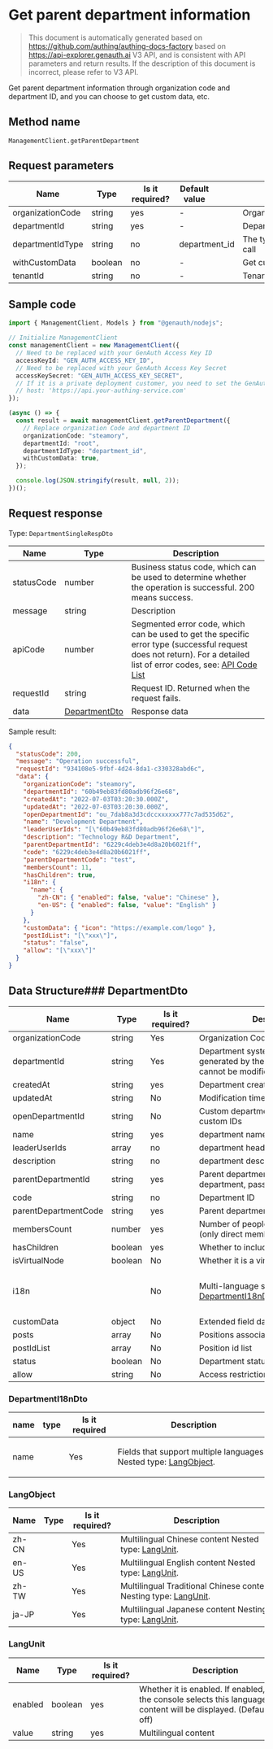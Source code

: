 # Get parent department information

<!--
Warning ⚠️:
Do not modify this document directly,
https://github.com/Authing/authing-docs-factory
Use this project to generate
-->

<LastUpdated />

> This document is automatically generated based on https://github.com/authing/authing-docs-factory based on https://api-explorer.genauth.ai V3 API, and is consistent with API parameters and return results. If the description of this document is incorrect, please refer to V3 API.

Get parent department information through organization code and department ID, and you can choose to get custom data, etc.

## Method name

`ManagementClient.getParentDepartment`

## Request parameters

| Name             | Type    | <div style="width:80px">Is it required?</div> | <div style="width:60px">Default value</div> | <div style="width:300px">Description</div>  | <div style="width:200px">Sample value</div> |
| ---------------- | ------- | --------------------------------------------- | ------------------------------------------- | ------------------------------------------- | ------------------------------------------- |
| organizationCode | string  | yes                                           | -                                           | Organization code                           | `steamory`                                  |
| departmentId     | string  | yes                                           | -                                           | Department ID                               | `root`                                      |
| departmentIdType | string  | no                                            | department_id                               | The type of department ID used in this call | `department_id`                             |
| withCustomData   | boolean | no                                            | -                                           | Get custom data?                            | `true`                                      |
| tenantId         | string  | no                                            | -                                           | Tenant ID                                   | `623c20b2a062aaaaf41b17da`                  |

## Sample code

```ts
import { ManagementClient, Models } from "@genauth/nodejs";

// Initialize ManagementClient
const managementClient = new ManagementClient({
  // Need to be replaced with your GenAuth Access Key ID
  accessKeyId: "GEN_AUTH_ACCESS_KEY_ID",
  // Need to be replaced with your GenAuth Access Key Secret
  accessKeySecret: "GEN_AUTH_ACCESS_KEY_SECRET",
  // If it is a private deployment customer, you need to set the GenAuth service domain name
  // host: 'https://api.your-authing-service.com'
});

(async () => {
  const result = await managementClient.getParentDepartment({
    // Replace organization Code and department ID
    organizationCode: "steamory",
    departmentId: "root",
    departmentIdType: "department_id",
    withCustomData: true,
  });

  console.log(JSON.stringify(result, null, 2));
})();
```

## Request response

Type: `DepartmentSingleRespDto`

| Name       | Type                                       | Description                                                                                                                                                                                                                                                                                                                                  |
| ---------- | ------------------------------------------ | -------------------------------------------------------------------------------------------------------------------------------------------------------------------------------------------------------------------------------------------------------------------------------------------------------------------------------------------- |
| statusCode | number                                     | Business status code, which can be used to determine whether the operation is successful. 200 means success.                                                                                                                                                                                                                                 |
| message    | string                                     | Description                                                                                                                                                                                                                                                                                                                                  |
| apiCode    | number                                     | Segmented error code, which can be used to get the specific error type (successful request does not return). For a detailed list of error codes, see: [API Code List](https://api-explorer.genauth.ai/?tag=group/%E5%BC%80%E5%8F%91%E5%87%86%E5%A4%87#tag/%E5%BC%80%E5%8F%91%E5%87%86%E5%A4%87/%E9%94%99%E8%AF%AF%E5%A4%84%E7%90%86/apiCode) |
| requestId  | string                                     | Request ID. Returned when the request fails.                                                                                                                                                                                                                                                                                                 |
| data       | <a href="#DepartmentDto">DepartmentDto</a> | Response data                                                                                                                                                                                                                                                                                                                                |

Sample result:

```json
{
  "statusCode": 200,
  "message": "Operation successful",
  "requestId": "934108e5-9fbf-4d24-8da1-c330328abd6c",
  "data": {
    "organizationCode": "steamory",
    "departmentId": "60b49eb83fd80adb96f26e68",
    "createdAt": "2022-07-03T03:20:30.000Z",
    "updatedAt": "2022-07-03T03:20:30.000Z",
    "openDepartmentId": "ou_7dab8a3d3cdccxxxxxx777c7ad535d62",
    "name": "Development Department",
    "leaderUserIds": "[\"60b49eb83fd80adb96f26e68\"]",
    "description": "Technology R&D Department",
    "parentDepartmentId": "6229c4deb3e4d8a20b6021ff",
    "code": "6229c4deb3e4d8a20b6021ff",
    "parentDepartmentCode": "test",
    "membersCount": 11,
    "hasChildren": true,
    "i18n": {
      "name": {
        "zh-CN": { "enabled": false, "value": "Chinese" },
        "en-US": { "enabled": false, "value": "English" }
      }
    },
    "customData": { "icon": "https://example.com/logo" },
    "postIdList": "[\"xxx\"]",
    "status": "false",
    "allow": "[\"xxx\"]"
  }
}
```

## Data Structure### <a id="DepartmentDto"></a> DepartmentDto

| Name                 | Type    | <div style="width:80px">Is it required?</div> | <div style="width:300px">Description</div>                                                | <div style="width:200px">Example value</div>                                                       |
| -------------------- | ------- | --------------------------------------------- | ----------------------------------------------------------------------------------------- | -------------------------------------------------------------------------------------------------- |
| organizationCode     | string  | Yes                                           | Organization Code (organizationCode)                                                      | `steamory`                                                                                         |
| departmentId         | string  | Yes                                           | Department system ID ( Automatically generated by the GenAuth system, cannot be modified) | `60b49eb83fd80adb96f26e68`                                                                         |
| createdAt            | string  | yes                                           | Department creation time                                                                  | `2022-07-03T03:20:30.000Z`                                                                         |
| updatedAt            | string  | No                                            | Modification time                                                                         | `2022-07-03T03:20:30.000Z`                                                                         |
| openDepartmentId     | string  | No                                            | Custom department ID, used to store custom IDs                                            | `ou_7dab8a3d3cdccxxxxxx777c7ad535d62`                                                              |
| name                 | string  | yes                                           | department name                                                                           | `Development Department`                                                                           |
| leaderUserIds        | array   | no                                            | department head ID                                                                        | `["60b49eb83fd80adb96f26e68"]`                                                                     |
| description          | string  | no                                            | department description                                                                    | `Technical R&D Department`                                                                         |
| parentDepartmentId   | string  | yes                                           | Parent department id. If it is the root department, pass root                             | `6229c4deb3e4d8a20b6021ff`                                                                         |
| code                 | string  | no                                            | Department ID                                                                             | `6229c4deb3e4d8a20b6021ff`                                                                         |
| parentDepartmentCode | string  | yes                                           | Parent department code                                                                    | `test`                                                                                             |
| membersCount         | number  | yes                                           | Number of people in the department (only direct members)                                  | `11`                                                                                               |
| hasChildren          | boolean | yes                                           | Whether to include sub-departments                                                        | `true`                                                                                             |
| isVirtualNode        | boolean | No                                            | Whether it is a virtual department                                                        |                                                                                                    |
| i18n                 |         | No                                            | Multi-language settings Nested type: <a href="#DepartmentI18nDto">DepartmentI18nDto</a>.  | `{"name":{"zh-CN":{"enabled":false,"value":"中文"},"en-US":{"enabled":false,"value":"English" }}}` |
| customData           | object  | No                                            | Extended field data of department                                                         | `{"icon":"https://example.com/logo"}`                                                              |
| posts                | array   | No                                            | Positions associated with a department                                                    |                                                                                                    |
| postIdList           | array   | No                                            | Position id list                                                                          | `["xxx"]`                                                                                          |
| status               | boolean | No                                            | Department status                                                                         | `false`                                                                                            |
| allow                | string  | No                                            | Access restriction                                                                        | `["xxx"]`                                                                                          |

### <a id="DepartmentI18nDto"></a> DepartmentI18nDto

| name | type | <div style="width:80px">Is it required</div> | <div style="width:300px">Description</div>                                                  | <div style="width:200px">Sample value</div>                                              |
| ---- | ---- | -------------------------------------------- | ------------------------------------------------------------------------------------------- | ---------------------------------------------------------------------------------------- |
| name |      | Yes                                          | Fields that support multiple languages ​​Nested type: <a href="#LangObject">LangObject</a>. | `{"zh-CN":{"enabled":false,"value":"中文"},"en-US":{"enabled":false,"value":"English"}}` |

### <a id="LangObject"></a> LangObject

| Name  | Type | <div style="width:80px">Is it required?</div> | <div style="width:300px">Description</div>                                               | <div style="width:200px">Sample value</div> |
| ----- | ---- | --------------------------------------------- | ---------------------------------------------------------------------------------------- | ------------------------------------------- |
| zh-CN |      | Yes                                           | Multilingual Chinese content Nested type: <a href="#LangUnit">LangUnit</a>.              | `{"enabled":false,"value":"中文"}`          |
| en-US |      | Yes                                           | Multilingual English content Nested type: <a href="#LangUnit">LangUnit</a>.              | `{"enabled":false,"value":"English"}`       |
| zh-TW |      | Yes                                           | Multilingual Traditional Chinese content Nesting type: <a href="#LangUnit">LangUnit</a>. | `{"enabled":false,"value":"繁體中文"}`      |
| ja-JP |      | Yes                                           | Multilingual Japanese content Nesting type: <a href="#LangUnit">LangUnit</a>.            | `{"enabled":false,"value":"日本語"}`        |

### <a id="LangUnit"></a> LangUnit

| Name    | Type    | <div style="width:80px">Is it required?</div> | <div style="width:300px">Description</div>                                                                                | <div style="width:200px">Sample value</div> |
| ------- | ------- | --------------------------------------------- | ------------------------------------------------------------------------------------------------------------------------- | ------------------------------------------- |
| enabled | boolean | yes                                           | Whether it is enabled. If enabled, and the console selects this language, the content will be displayed. (Default is off) |                                             |
| value   | string  | yes                                           | Multilingual content                                                                                                      |                                             |
